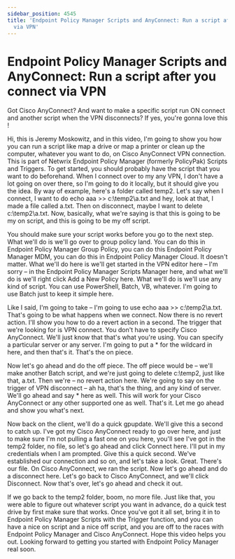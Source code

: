 ```yaml
---
sidebar_position: 4545
title: 'Endpoint Policy Manager Scripts and AnyConnect: Run a script after you connect
  via VPN'
---
```


# Endpoint Policy Manager Scripts and AnyConnect: Run a script after you connect via VPN

Got Cisco AnyConnect? And want to make a specific script run ON connect and another script when the VPN disconnects? If yes, you're gonna love this !

Hi, this is Jeremy Moskowitz, and in this video, I'm going to show you how you can run a script like map a drive or map a printer or clean up the computer, whatever you want to do, on Cisco AnyConnect VPN connection. This is part of Netwrix Endpoint Policy Manager (formerly PolicyPak) Scripts and Triggers. To get started, you should probably have the script that you want to do beforehand. When I connect over to my any VPN, I don't have a lot going on over there, so I'm going to do it locally, but it should give you the idea. By way of example, here's a folder called temp2. Let's say when I connect, I want to do echo aaa >> c:\temp2\a.txt and hey, look at that, I made a file called a.txt. Then on disconnect, maybe I want to delete c:\temp2\a.txt. Now, basically, what we're saying is that this is going to be my on script, and this is going to be my off script.

You should make sure your script works before you go to the next step. What we'll do is we'll go over to group policy land. You can do this in Endpoint Policy Manager Group Policy, you can do this Endpoint Policy Manager MDM, you can do this in Endpoint Policy Manager Cloud. It doesn't matter. What we'll do here is we'll get started in the VPN editor here – I'm sorry – in the Endpoint Policy Manager Scripts Manager here, and what we'll do is we'll right click Add a New Policy here. What we'll do is we'll use any kind of script. You can use PowerShell, Batch, VB, whatever. I'm going to use Batch just to keep it simple here.

Like I said, I'm going to take – I'm going to use echo aaa >> c:\temp2\a.txt. That's going to be what happens when we connect. Now there is no revert action. I'll show you how to do a revert action in a second. The trigger that we're looking for is VPN connect. You don't have to specify Cisco AnyConnect. We'll just know that that's what you're using. You can specify a particular server or any server. I'm going to put a \* for the wildcard in here, and then that's it. That's the on piece.

Now let's go ahead and do the off piece. The off piece would be – we'll make another Batch script, and we're just going to delete c:\temp2, just like that, a.txt. Then we're – no revert action here. We're going to say on the trigger of VPN disconnect – ah ha, that's the thing, and any kind of server. We'll go ahead and say \* here as well. This will work for your Cisco AnyConnect or any other supported one as well. That's it. Let me go ahead and show you what's next.

Now back on the client, we'll do a quick gpupdate. We'll give this a second to catch up. I've got my Cisco AnyConnect ready to go over here, and just to make sure I'm not pulling a fast one on you here, you'll see I've got in the temp2 folder, no file, so let's go ahead and click Connect here. I'll put in my credentials when I am prompted. Give this a quick second. We've established our connection and so on, and let's take a look. Great. There's our file. On Cisco AnyConnect, we ran the script. Now let's go ahead and do a disconnect here. Let's go back to Cisco AnyConnect, and we'll click Disconnect. Now that's over, let's go ahead and check it out.

If we go back to the temp2 folder, boom, no more file. Just like that, you were able to figure out whatever script you want in advance, do a quick test drive by first make sure that works. Once you've got it all set, bring it in to Endpoint Policy Manager Scripts with the Trigger function, and you can have a nice on script and a nice off script, and you are off to the races with Endpoint Policy Manager and Cisco AnyConnect. Hope this video helps you out. Looking forward to getting you started with Endpoint Policy Manager real soon.